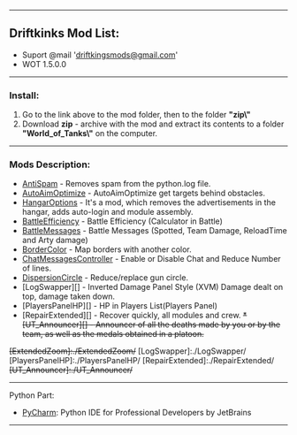 ﻿---------------------------------------------
**Driftkinks Mod List:**
---------------------------------------------
 - Suport @mail 'driftkingsmods@gmail.com'
 - WOT 1.5.0.0
 --------------------------------------------
### Install:
1. Go to the link above to the mod folder, then to the folder **"zip\\"**
2. Download **zip** - archive with the mod and extract its contents to a folder **"World_of_Tanks\\"** on the computer.
 --------------------------------------------

### Mods Description:
* [AntiSpam][] - Removes spam from the python.log file.
* [AutoAimOptimize][] - AutoAimOptimize get targets behind obstacles.
* [HangarOptions][] - It's a mod, which removes the advertisements in the hangar, adds auto-login and module assembly.
* [BattleEfficiency][] - Battle Efficiency (Calculator in Battle)
* [BattleMessages][] - Battle Messages (Spotted, Team Damage, ReloadTime and Arty damage)
* [BorderColor][] - Map borders with another color.
* [ChatMessagesController][] - Enable or Disable Chat and Reduce Number of lines.
* [DispersionCircle][] - Reduce/replace gun circle.
* [LogSwapper][] - Inverted Damage Panel Style (XVM) Damage dealt on top, damage taken down.
* [PlayersPanelHP][] - HP in Players List(Players Panel)
* [RepairExtended][] - Recover quickly, all modules and crew.
~~* [UT_Announcer][] - Announcer of all the deaths made by you or by the team, as well as the medals obtained in a platoon.~~


[AntiSpam]:./AntiSpam/
[AutoAimOptimize]:./AutoAimOptimize/
[HangarOptions]:./HangarOptions/
[BattleEfficiency]: ./BattleEfficiency/
[BattleMessages]: ./BattleMessages/
[BorderColor]:./BorderColor/
[ChatMessagesController]:./ChatMessagesController/
[DispersionCircle]:./DispersionCircle/
~~[ExtendedZoom]:./ExtendedZoom/~~
[LogSwapper]:./LogSwapper/
[PlayersPanelHP]:./PlayersPanelHP/
[RepairExtended]:./RepairExtended/
~~[UT_Announcer]:./UT_Announcer/~~

--------------------------------------------
Python Part:
* [PyCharm](https://www.jetbrains.com/pycharm/): Python IDE for Professional Developers by JetBrains 
--------------------------------------------
